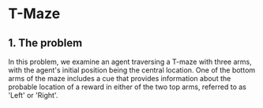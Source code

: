 # T-Maze

## 1. The problem
In this problem, we examine an agent traversing a T-maze with three arms,
with the agent's initial position being the central location.
One of the bottom arms of the maze includes a cue that provides information about the probable location
of a reward in either of the two top arms, referred to as 'Left' or 'Right'.
